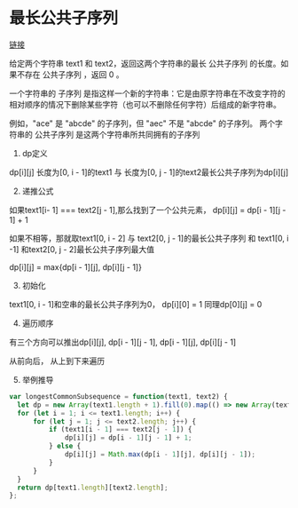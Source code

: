 # 最长公共子序列  

[链接](https://leetcode.cn/problems/longest-common-subsequence/description/)    

给定两个字符串 text1 和 text2，返回这两个字符串的最长 公共子序列 的长度。如果不存在 公共子序列 ，返回 0 。   

一个字符串的 子序列 是指这样一个新的字符串：它是由原字符串在不改变字符的相对顺序的情况下删除某些字符（也可以不删除任何字符）后组成的新字符串。    

例如，"ace" 是 "abcde" 的子序列，但 "aec" 不是 "abcde" 的子序列。
两个字符串的 公共子序列 是这两个字符串所共同拥有的子序列    

1. dp定义   

dp[i][j] 长度为[0, i - 1]的text1 与 长度为[0, j - 1]的text2最长公共子序列为dp[i][j]    

2. 递推公式    

如果text1[i- 1] === text2[j - 1],那么找到了一个公共元素， dp[i][j] = dp[i - 1][j - 1] + 1   

如果不相等，那就取text1[0, i - 2] 与 text2[0, j - 1]的最长公共子序列 和 text1[0, i -1] 和text2[0, j - 2]最长公共子序列最大值    

dp[i][j] = max{dp[i - 1][j], dp[i][j - 1]}   

3. 初始化   

text1[0, i - 1]和空串的最长公共子序列为0， dp[i][0] = 1 同理dp[0][j] = 0   

4. 遍历顺序   

有三个方向可以推出dp[i][j], dp[i - 1][j - 1], dp[i - 1][j], dp[i][j - 1]   

从前向后， 从上到下来遍历   

5. 举例推导   

```js
var longestCommonSubsequence = function(text1, text2) {
  let dp = new Array(text1.length + 1).fill(0).map(() => new Array(text2.length + 1).fill(0));
  for (let i = 1; i <= text1.length; i++) {
      for (let j = 1; j <= text2.length; j++) {
          if (text1[i - 1] === text2[j - 1]) {
              dp[i][j] = dp[i - 1][j - 1] + 1;
          } else {
              dp[i][j] = Math.max(dp[i - 1][j], dp[i][j - 1]);
          }
      }
  }
  return dp[text1.length][text2.length];
};
```
